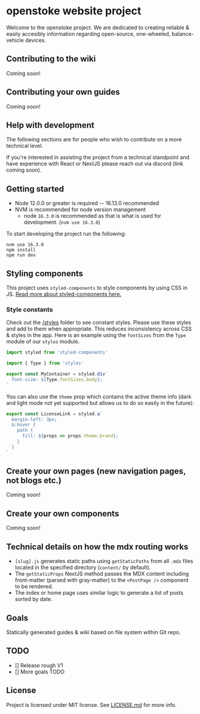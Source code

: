 # openstoke website project

Welcome to the openstoke project. We are dedicated to creating reliable & easily accesibly information regarding open-source, one-wheeled, balance-vehicle devices.

## Contributing to the wiki
Coming soon!

## Contributing your own guides
Coming soon!

## Help with development
The following sections are for people who wish to contribute on a more technical level.

If you're interested in assisting the project from a technical standpoint and have experience with React or NextJS please reach out via discord (link coming soon).

## Getting started

- Node 12.0.0 or greater is required -- 16.13.0 recommended
- NVM is recommended for node version management
  - node `16.3.0` is recommended as that is what is used for development. (`nvm use 16.3.0`)

To start developing the project run the following:
```
nvm use 16.3.0
npm install
npm run dev
```

## Styling components
This project uses `styled-components` to style components by using CSS in JS. [Read more about styled-components here.](https://styled-components.com/)

### Style constants
Check out the [/styles](./src/styles) folder to see constant styles. Please use these styles and add to them when appropriate. This reduces inconsistency across CSS & styles in the app. Here is an example using the `fontSizes` from the `Type` module of our `styles` module.

```javascript
import styled from 'styled-components'

import { Type } from 'styles'

export const MyContainer = styled.div`
  font-size: ${Type.fontSizes.body};
`
```

You can also use the `theme` prop which contains the active theme info (dark and light mode not yet supported but allows us to do so easily in the future):
```javascript
export const LicenseLink = styled.a`
  margin-left: 3px;
  &:hover {
    path {
      fill: ${props => props.theme.brand};
    }
  }
`
```

## Create your own pages (new navigation pages, not blogs etc.)
Coming soon!

## Create your own components
Coming soon!


## Technical details on how the mdx routing works
- `[slug].js` generates static paths using `getStaticPaths` from all `.mdx` files located in the specified directory (`content/` by default).
- The `getStaticProps` NextJS method passes the MDX content including front-matter (parsed with gray-matter) to the `<PostPage />` component to be rendered.
- The index or home page uses similar logic to generate a list of posts sorted by date.

## Goals

Statically generated guides & wiki based on file system within Git repo.

## TODO

- [] Release rough V1
- [] More goals TODO


## License
Project is licensed under MIT license. See [LICENSE.md](LICENSE.md) for more info.